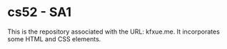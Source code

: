 # cs52 - SA1

This is the repository associated with the URL: kfxue.me. It incorporates some HTML and CSS elements.
